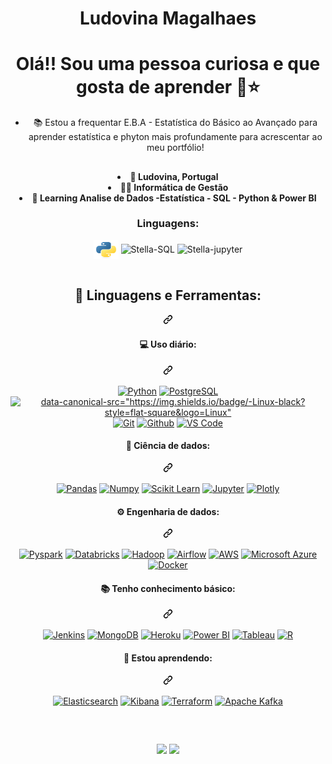 <div align="center">

 # Ludovina Magalhaes

# Olá!! Sou uma pessoa curiosa e que gosta de aprender 👋⭐

 </div align="center">



<div align="center">

 
- 📚 Estou a frequentar E.B.A - Estatística do Básico ao Avançado para aprender estatística e phyton mais profundamente para acrescentar ao meu portfólio!

##
<!-- List -->
<h4>
    <li> 📌 Ludovina, Portugal </li>
    <li> 👨‍🎓 Informática de Gestão </li>
    <li> 🌱 Learning Analise de Dados -Estatística - SQL - Python & Power BI </li>
    
</h4>

### Linguagens:
<div>
  <img align="center" alt="-Python" height="30" width="40" src="https://raw.githubusercontent.com/devicons/devicon/master/icons/python/python-original.svg">
  <img align="center" alt="Stella-SQL" height="30" width="40" src="https://cdn.jsdelivr.net/gh/devicons/devicon@latest/icons/azuresqldatabase/azuresqldatabase-original.svg" />
  <img align="center" alt="Stella-jupyter" height="30" width="40" src="https://cdn.jsdelivr.net/gh/devicons/devicon@latest/icons/jupyter/jupyter-original-wordmark.svg" />          
                              
</div>
<br>
<div class="markdown-heading" dir="auto"><h2 class="heading-element" dir="auto">🚀 <strong>Linguagens e Ferramentas:</strong></h2><a id="user-content--linguagens-e-ferramentas" class="anchor" aria-label="Permalink: 🚀 Linguagens e Ferramentas:" href="#-linguagens-e-ferramentas"><svg class="octicon octicon-link" viewBox="0 0 16 16" version="1.1" width="16" height="16" aria-hidden="true"><path d="m7.775 3.275 1.25-1.25a3.5 3.5 0 1 1 4.95 4.95l-2.5 2.5a3.5 3.5 0 0 1-4.95 0 .751.751 0 0 1 .018-1.042.751.751 0 0 1 1.042-.018 1.998 1.998 0 0 0 2.83 0l2.5-2.5a2.002 2.002 0 0 0-2.83-2.83l-1.25 1.25a.751.751 0 0 1-1.042-.018.751.751 0 0 1-.018-1.042Zm-4.69 9.64a1.998 1.998 0 0 0 2.83 0l1.25-1.25a.751.751 0 0 1 1.042.018.751.751 0 0 1 .018 1.042l-1.25 1.25a3.5 3.5 0 1 1-4.95-4.95l2.5-2.5a3.5 3.5 0 0 1 4.95 0 .751.751 0 0 1-.018 1.042.751.751 0 0 1-1.042.018 1.998 1.998 0 0 0-2.83 0l-2.5 2.5a1.998 1.998 0 0 0 0 2.83Z"></path></svg></a></div>
<div class="markdown-heading" dir="auto"><h4 class="heading-element" dir="auto">💻 Uso diário:</h4><a id="user-content--uso-diário" class="anchor" aria-label="Permalink: 💻 Uso diário:" href="#-uso-diário"><svg class="octicon octicon-link" viewBox="0 0 16 16" version="1.1" width="16" height="16" aria-hidden="true"><path d="m7.775 3.275 1.25-1.25a3.5 3.5 0 1 1 4.95 4.95l-2.5 2.5a3.5 3.5 0 0 1-4.95 0 .751.751 0 0 1 .018-1.042.751.751 0 0 1 1.042-.018 1.998 1.998 0 0 0 2.83 0l2.5-2.5a2.002 2.002 0 0 0-2.83-2.83l-1.25 1.25a.751.751 0 0 1-1.042-.018.751.751 0 0 1-.018-1.042Zm-4.69 9.64a1.998 1.998 0 0 0 2.83 0l1.25-1.25a.751.751 0 0 1 1.042.018.751.751 0 0 1 .018 1.042l-1.25 1.25a3.5 3.5 0 1 1-4.95-4.95l2.5-2.5a3.5 3.5 0 0 1 4.95 0 .751.751 0 0 1-.018 1.042.751.751 0 0 1-1.042.018 1.998 1.998 0 0 0-2.83 0l-2.5 2.5a1.998 1.998 0 0 0 0 2.83Z"></path></svg></a></div>
<p dir="auto"><a target="_blank" rel="noopener noreferrer nofollow" href="https://camo.githubusercontent.com/89e8b2eeeb9c2652c1dc087a9f72b514d8a50efd787ffced15c6af9c2c718c14/68747470733a2f2f696d672e736869656c64732e696f2f62616467652f2d507974686f6e2d626c61636b3f7374796c653d666c61742d737175617265266c6f676f3d507974686f6e"><img src="https://camo.githubusercontent.com/89e8b2eeeb9c2652c1dc087a9f72b514d8a50efd787ffced15c6af9c2c718c14/68747470733a2f2f696d672e736869656c64732e696f2f62616467652f2d507974686f6e2d626c61636b3f7374796c653d666c61742d737175617265266c6f676f3d507974686f6e" alt="Python" data-canonical-src="https://img.shields.io/badge/-Python-black?style=flat-square&amp;logo=Python" style="max-width: 100%;"></a>
<a target="_blank" rel="noopener noreferrer nofollow" href="https://camo.githubusercontent.com/21758e09923271aeb8f311b50fef422b0084dfa513d41af655f643aef92356fb/68747470733a2f2f696d672e736869656c64732e696f2f62616467652f2d506f737467726553514c2d626c61636b3f7374796c653d666c61742d737175617265266c6f676f3d506f737467726553514c"><img src="https://camo.githubusercontent.com/21758e09923271aeb8f311b50fef422b0084dfa513d41af655f643aef92356fb/68747470733a2f2f696d672e736869656c64732e696f2f62616467652f2d506f737467726553514c2d626c61636b3f7374796c653d666c61742d737175617265266c6f676f3d506f737467726553514c" alt="PostgreSQL" data-canonical-src="https://img.shields.io/badge/-PostgreSQL-black?style=flat-square&amp;logo=PostgreSQL" style="max-width: 100%;"></a>
<a target="_blank" rel="noopener noreferrer nofollow" href="https://camo.githubusercontent.com/c41c5a5f5088cd8aa066a6b1ceffe36e6b7e201d48d308df133f7ff63b723af0/68747470733a2f2f696d672e736869656c64732e696f2f62616467652f2d4c696e75782d626c61636b3f7374796c653d666c61742d737175617265266c6f676f3d4c696e7578"><img src="https://camo.githubusercontent.com/c41c5a5f5088cd8aa066a6b1ceffe36e6b7e201d48d308df133f7ff63b723af0/68747470733a2f2f696d672e736869656c64732e696f2f62616467652f2d4c696e75782d626c61636b3f7374796c653d666c61742d737175617265266c6f676f3d4c696e7578" alt= data-canonical-src="https://img.shields.io/badge/-Linux-black?style=flat-square&amp;logo=Linux" style="max-width: 100%;"></a>
<a target="_blank" rel="noopener noreferrer nofollow" href="https://camo.githubusercontent.com/6254c12c1ded0af6f19a0ff137ee4e07175d62dfee2724496b75c1e3e8b80668/68747470733a2f2f696d672e736869656c64732e696f2f62616467652f2d4769742d626c61636b3f7374796c653d666c61742d737175617265266c6f676f3d476974"><img src="https://camo.githubusercontent.com/6254c12c1ded0af6f19a0ff137ee4e07175d62dfee2724496b75c1e3e8b80668/68747470733a2f2f696d672e736869656c64732e696f2f62616467652f2d4769742d626c61636b3f7374796c653d666c61742d737175617265266c6f676f3d476974" alt="Git" data-canonical-src="https://img.shields.io/badge/-Git-black?style=flat-square&amp;logo=Git" style="max-width: 100%;"></a>
<a target="_blank" rel="noopener noreferrer nofollow" href="https://camo.githubusercontent.com/a8ef4b1cbafdaa9b284a43bfb7556b1594a59abdd4523ede8b45fedc962cc702/68747470733a2f2f696d672e736869656c64732e696f2f62616467652f2d4769746875622d626c61636b3f7374796c653d666c61742d737175617265266c6f676f3d476974687562"><img src="https://camo.githubusercontent.com/a8ef4b1cbafdaa9b284a43bfb7556b1594a59abdd4523ede8b45fedc962cc702/68747470733a2f2f696d672e736869656c64732e696f2f62616467652f2d4769746875622d626c61636b3f7374796c653d666c61742d737175617265266c6f676f3d476974687562" alt="Github" data-canonical-src="https://img.shields.io/badge/-Github-black?style=flat-square&amp;logo=Github" style="max-width: 100%;"></a>
<a target="_blank" rel="noopener noreferrer nofollow" href="https://camo.githubusercontent.com/c12a03c1a32de1207376b35ec58a65ba96faa1b2a746f7e39b2439bd092ea260/68747470733a2f2f696d672e736869656c64732e696f2f62616467652f2d5653253230436f64652d626c61636b3f7374796c653d666c61742d737175617265266c6f676f3d76697375616c2d73747564696f2d636f6465"><img src="https://camo.githubusercontent.com/c12a03c1a32de1207376b35ec58a65ba96faa1b2a746f7e39b2439bd092ea260/68747470733a2f2f696d672e736869656c64732e696f2f62616467652f2d5653253230436f64652d626c61636b3f7374796c653d666c61742d737175617265266c6f676f3d76697375616c2d73747564696f2d636f6465" alt="VS Code" data-canonical-src="https://img.shields.io/badge/-VS%20Code-black?style=flat-square&amp;logo=visual-studio-code" style="max-width: 100%;"></a></p>
<div class="markdown-heading" dir="auto"><h4 class="heading-element" dir="auto">🎲 Ciência de dados:</h4><a id="user-content--ciência-de-dados" class="anchor" aria-label="Permalink: 🎲 Ciência de dados:" href="#-ciência-de-dados"><svg class="octicon octicon-link" viewBox="0 0 16 16" version="1.1" width="16" height="16" aria-hidden="true"><path d="m7.775 3.275 1.25-1.25a3.5 3.5 0 1 1 4.95 4.95l-2.5 2.5a3.5 3.5 0 0 1-4.95 0 .751.751 0 0 1 .018-1.042.751.751 0 0 1 1.042-.018 1.998 1.998 0 0 0 2.83 0l2.5-2.5a2.002 2.002 0 0 0-2.83-2.83l-1.25 1.25a.751.751 0 0 1-1.042-.018.751.751 0 0 1-.018-1.042Zm-4.69 9.64a1.998 1.998 0 0 0 2.83 0l1.25-1.25a.751.751 0 0 1 1.042.018.751.751 0 0 1 .018 1.042l-1.25 1.25a3.5 3.5 0 1 1-4.95-4.95l2.5-2.5a3.5 3.5 0 0 1 4.95 0 .751.751 0 0 1-.018 1.042.751.751 0 0 1-1.042.018 1.998 1.998 0 0 0-2.83 0l-2.5 2.5a1.998 1.998 0 0 0 0 2.83Z"></path></svg></a></div>
<p dir="auto"><a target="_blank" rel="noopener noreferrer nofollow" href="https://camo.githubusercontent.com/3a07293b4a074aea47c40eab00a27a48c8c72c99f533b9bafe4ba1d5f6670334/68747470733a2f2f696d672e736869656c64732e696f2f62616467652f2d50616e6461732d626c61636b3f7374796c653d666c61742d737175617265266c6f676f3d50616e646173"><img src="https://camo.githubusercontent.com/3a07293b4a074aea47c40eab00a27a48c8c72c99f533b9bafe4ba1d5f6670334/68747470733a2f2f696d672e736869656c64732e696f2f62616467652f2d50616e6461732d626c61636b3f7374796c653d666c61742d737175617265266c6f676f3d50616e646173" alt="Pandas" data-canonical-src="https://img.shields.io/badge/-Pandas-black?style=flat-square&amp;logo=Pandas" style="max-width: 100%;"></a>
<a target="_blank" rel="noopener noreferrer nofollow" href="https://camo.githubusercontent.com/2a4fab58c571490d8a317cde618e0193b2adb1f7099131f7c3eea7c3ddd154a1/68747470733a2f2f696d672e736869656c64732e696f2f62616467652f2d4e756d70792d626c61636b3f7374796c653d666c61742d737175617265266c6f676f3d4e756d7079"><img src="https://camo.githubusercontent.com/2a4fab58c571490d8a317cde618e0193b2adb1f7099131f7c3eea7c3ddd154a1/68747470733a2f2f696d672e736869656c64732e696f2f62616467652f2d4e756d70792d626c61636b3f7374796c653d666c61742d737175617265266c6f676f3d4e756d7079" alt="Numpy" data-canonical-src="https://img.shields.io/badge/-Numpy-black?style=flat-square&amp;logo=Numpy" style="max-width: 100%;"></a>
<a target="_blank" rel="noopener noreferrer nofollow" href="https://camo.githubusercontent.com/2e76934dbeca23adcb20a34f80a6fd938398a94f573fa1f967932e690c228b21/68747470733a2f2f696d672e736869656c64732e696f2f62616467652f2d5363696b69742532304c6561726e2d626c61636b3f7374796c653d666c61742d737175617265266c6f676f3d7363696b69742d6c6561726e"><img src="https://camo.githubusercontent.com/2e76934dbeca23adcb20a34f80a6fd938398a94f573fa1f967932e690c228b21/68747470733a2f2f696d672e736869656c64732e696f2f62616467652f2d5363696b69742532304c6561726e2d626c61636b3f7374796c653d666c61742d737175617265266c6f676f3d7363696b69742d6c6561726e" alt="Scikit Learn" data-canonical-src="https://img.shields.io/badge/-Scikit%20Learn-black?style=flat-square&amp;logo=scikit-learn" style="max-width: 100%;"></a>
<a target="_blank" rel="noopener noreferrer nofollow" href="https://camo.githubusercontent.com/bbe2923c671f9c483e4c6f7213e9d0d74ecf32585ac6b385a8b9f93846f2511a/68747470733a2f2f696d672e736869656c64732e696f2f62616467652f2d4a7570797465722d626c61636b3f7374796c653d666c61742d737175617265266c6f676f3d4a757079746572"><img src="https://camo.githubusercontent.com/bbe2923c671f9c483e4c6f7213e9d0d74ecf32585ac6b385a8b9f93846f2511a/68747470733a2f2f696d672e736869656c64732e696f2f62616467652f2d4a7570797465722d626c61636b3f7374796c653d666c61742d737175617265266c6f676f3d4a757079746572" alt="Jupyter" data-canonical-src="https://img.shields.io/badge/-Jupyter-black?style=flat-square&amp;logo=Jupyter" style="max-width: 100%;"></a>
<a target="_blank" rel="noopener noreferrer nofollow" href="https://camo.githubusercontent.com/d157e89ad02cf0ccb8f433191e6c5c0e91ba2b8962d987b30508550a36ee293c/68747470733a2f2f696d672e736869656c64732e696f2f62616467652f2d506c6f746c792d626c61636b3f7374796c653d666c61742d737175617265266c6f676f3d506c6f746c79"><img src="https://camo.githubusercontent.com/d157e89ad02cf0ccb8f433191e6c5c0e91ba2b8962d987b30508550a36ee293c/68747470733a2f2f696d672e736869656c64732e696f2f62616467652f2d506c6f746c792d626c61636b3f7374796c653d666c61742d737175617265266c6f676f3d506c6f746c79" alt="Plotly" data-canonical-src="https://img.shields.io/badge/-Plotly-black?style=flat-square&amp;logo=Plotly" style="max-width: 100%;"></a></p>
<div class="markdown-heading" dir="auto"><h4 class="heading-element" dir="auto">⚙️ Engenharia de dados:</h4><a id="user-content-️-engenharia-de-dados" class="anchor" aria-label="Permalink: ⚙️ Engenharia de dados:" href="#️-engenharia-de-dados"><svg class="octicon octicon-link" viewBox="0 0 16 16" version="1.1" width="16" height="16" aria-hidden="true"><path d="m7.775 3.275 1.25-1.25a3.5 3.5 0 1 1 4.95 4.95l-2.5 2.5a3.5 3.5 0 0 1-4.95 0 .751.751 0 0 1 .018-1.042.751.751 0 0 1 1.042-.018 1.998 1.998 0 0 0 2.83 0l2.5-2.5a2.002 2.002 0 0 0-2.83-2.83l-1.25 1.25a.751.751 0 0 1-1.042-.018.751.751 0 0 1-.018-1.042Zm-4.69 9.64a1.998 1.998 0 0 0 2.83 0l1.25-1.25a.751.751 0 0 1 1.042.018.751.751 0 0 1 .018 1.042l-1.25 1.25a3.5 3.5 0 1 1-4.95-4.95l2.5-2.5a3.5 3.5 0 0 1 4.95 0 .751.751 0 0 1-.018 1.042.751.751 0 0 1-1.042.018 1.998 1.998 0 0 0-2.83 0l-2.5 2.5a1.998 1.998 0 0 0 0 2.83Z"></path></svg></a></div>
<p dir="auto"><a target="_blank" rel="noopener noreferrer nofollow" href="https://camo.githubusercontent.com/8d40fee5c555ff17d0f5b399532b365f152d1168e1172d1dc6b66799a306bd41/68747470733a2f2f696d672e736869656c64732e696f2f62616467652f2d5079737061726b2d626c61636b3f7374796c653d666c61742d737175617265266c6f676f3d4170616368652d537061726b"><img src="https://camo.githubusercontent.com/8d40fee5c555ff17d0f5b399532b365f152d1168e1172d1dc6b66799a306bd41/68747470733a2f2f696d672e736869656c64732e696f2f62616467652f2d5079737061726b2d626c61636b3f7374796c653d666c61742d737175617265266c6f676f3d4170616368652d537061726b" alt="Pyspark" data-canonical-src="https://img.shields.io/badge/-Pyspark-black?style=flat-square&amp;logo=Apache-Spark" style="max-width: 100%;"></a>
<a target="_blank" rel="noopener noreferrer nofollow" href="https://camo.githubusercontent.com/ac31cdc5ec9a333e639da2562355091b77402f3ed1df70633abb966ecea96c32/68747470733a2f2f696d672e736869656c64732e696f2f62616467652f2d44617461627269636b732d626c61636b3f7374796c653d666c61742d737175617265266c6f676f3d44617461627269636b73"><img src="https://camo.githubusercontent.com/ac31cdc5ec9a333e639da2562355091b77402f3ed1df70633abb966ecea96c32/68747470733a2f2f696d672e736869656c64732e696f2f62616467652f2d44617461627269636b732d626c61636b3f7374796c653d666c61742d737175617265266c6f676f3d44617461627269636b73" alt="Databricks" data-canonical-src="https://img.shields.io/badge/-Databricks-black?style=flat-square&amp;logo=Databricks" style="max-width: 100%;"></a>
<a target="_blank" rel="noopener noreferrer nofollow" href="https://camo.githubusercontent.com/fa7cc6fc76917a33eabd48f45d1152c08a09a2cd6274ed08e04ad9e6fbabf265/68747470733a2f2f696d672e736869656c64732e696f2f62616467652f2d4861646f6f702d626c61636b3f7374796c653d666c61742d737175617265266c6f676f3d4170616368652d4861646f6f70"><img src="https://camo.githubusercontent.com/fa7cc6fc76917a33eabd48f45d1152c08a09a2cd6274ed08e04ad9e6fbabf265/68747470733a2f2f696d672e736869656c64732e696f2f62616467652f2d4861646f6f702d626c61636b3f7374796c653d666c61742d737175617265266c6f676f3d4170616368652d4861646f6f70" alt="Hadoop" data-canonical-src="https://img.shields.io/badge/-Hadoop-black?style=flat-square&amp;logo=Apache-Hadoop" style="max-width: 100%;"></a>
<a target="_blank" rel="noopener noreferrer nofollow" href="https://camo.githubusercontent.com/97311971883034c1d2934504d3cd15a6f454ac18cbc0541320149c9458f8549a/68747470733a2f2f696d672e736869656c64732e696f2f62616467652f2d416972666c6f772d626c61636b3f7374796c653d666c61742d737175617265266c6f676f3d4170616368652d416972666c6f77"><img src="https://camo.githubusercontent.com/97311971883034c1d2934504d3cd15a6f454ac18cbc0541320149c9458f8549a/68747470733a2f2f696d672e736869656c64732e696f2f62616467652f2d416972666c6f772d626c61636b3f7374796c653d666c61742d737175617265266c6f676f3d4170616368652d416972666c6f77" alt="Airflow" data-canonical-src="https://img.shields.io/badge/-Airflow-black?style=flat-square&amp;logo=Apache-Airflow" style="max-width: 100%;"></a>
<a target="_blank" rel="noopener noreferrer nofollow" href="https://camo.githubusercontent.com/ae5568dc74166fb672dfa85003b3b1f5d740313038f350daf7e590d81f2b96cc/68747470733a2f2f696d672e736869656c64732e696f2f62616467652f2d4157532d626c61636b3f7374796c653d666c61742d737175617265266c6f676f3d416d617a6f6e2d415753"><img src="https://camo.githubusercontent.com/ae5568dc74166fb672dfa85003b3b1f5d740313038f350daf7e590d81f2b96cc/68747470733a2f2f696d672e736869656c64732e696f2f62616467652f2d4157532d626c61636b3f7374796c653d666c61742d737175617265266c6f676f3d416d617a6f6e2d415753" alt="AWS" data-canonical-src="https://img.shields.io/badge/-AWS-black?style=flat-square&amp;logo=Amazon-AWS" style="max-width: 100%;"></a>
<a target="_blank" rel="noopener noreferrer nofollow" href="https://camo.githubusercontent.com/e13946180e64974bc40664713650eb4598eddbd39ec231d83a50d05d7f9e23d2/68747470733a2f2f696d672e736869656c64732e696f2f62616467652f2d417a7572652d626c61636b3f7374796c653d666c61742d737175617265266c6f676f3d4d6963726f736f66742d417a757265"><img src="https://camo.githubusercontent.com/e13946180e64974bc40664713650eb4598eddbd39ec231d83a50d05d7f9e23d2/68747470733a2f2f696d672e736869656c64732e696f2f62616467652f2d417a7572652d626c61636b3f7374796c653d666c61742d737175617265266c6f676f3d4d6963726f736f66742d417a757265" alt="Microsoft Azure" data-canonical-src="https://img.shields.io/badge/-Azure-black?style=flat-square&amp;logo=Microsoft-Azure" style="max-width: 100%;"></a>
<a target="_blank" rel="noopener noreferrer nofollow" href="https://camo.githubusercontent.com/a090e06406fb4393097132203eb75c34094a197991c23293f9b18127c55797f1/68747470733a2f2f696d672e736869656c64732e696f2f62616467652f2d446f636b65722d626c61636b3f7374796c653d666c61742d737175617265266c6f676f3d446f636b6572"><img src="https://camo.githubusercontent.com/a090e06406fb4393097132203eb75c34094a197991c23293f9b18127c55797f1/68747470733a2f2f696d672e736869656c64732e696f2f62616467652f2d446f636b65722d626c61636b3f7374796c653d666c61742d737175617265266c6f676f3d446f636b6572" alt="Docker" data-canonical-src="https://img.shields.io/badge/-Docker-black?style=flat-square&amp;logo=Docker" style="max-width: 100%;"></a></p>
<div class="markdown-heading" dir="auto"><h4 class="heading-element" dir="auto">📚 Tenho conhecimento básico:</h4><a id="user-content--tenho-conhecimento-básico" class="anchor" aria-label="Permalink: 📚 Tenho conhecimento básico:" href="#-tenho-conhecimento-básico"><svg class="octicon octicon-link" viewBox="0 0 16 16" version="1.1" width="16" height="16" aria-hidden="true"><path d="m7.775 3.275 1.25-1.25a3.5 3.5 0 1 1 4.95 4.95l-2.5 2.5a3.5 3.5 0 0 1-4.95 0 .751.751 0 0 1 .018-1.042.751.751 0 0 1 1.042-.018 1.998 1.998 0 0 0 2.83 0l2.5-2.5a2.002 2.002 0 0 0-2.83-2.83l-1.25 1.25a.751.751 0 0 1-1.042-.018.751.751 0 0 1-.018-1.042Zm-4.69 9.64a1.998 1.998 0 0 0 2.83 0l1.25-1.25a.751.751 0 0 1 1.042.018.751.751 0 0 1 .018 1.042l-1.25 1.25a3.5 3.5 0 1 1-4.95-4.95l2.5-2.5a3.5 3.5 0 0 1 4.95 0 .751.751 0 0 1-.018 1.042.751.751 0 0 1-1.042.018 1.998 1.998 0 0 0-2.83 0l-2.5 2.5a1.998 1.998 0 0 0 0 2.83Z"></path></svg></a></div>
<p dir="auto"><a target="_blank" rel="noopener noreferrer nofollow" href="https://camo.githubusercontent.com/4f2b2819c2e49d1303cdfdd947f0dd640a03beb6708e48c8243aa557b3697d92/68747470733a2f2f696d672e736869656c64732e696f2f62616467652f2d4a656e6b696e732d626c61636b3f7374796c653d666c61742d737175617265266c6f676f3d4a656e6b696e73"><img src="https://camo.githubusercontent.com/4f2b2819c2e49d1303cdfdd947f0dd640a03beb6708e48c8243aa557b3697d92/68747470733a2f2f696d672e736869656c64732e696f2f62616467652f2d4a656e6b696e732d626c61636b3f7374796c653d666c61742d737175617265266c6f676f3d4a656e6b696e73" alt="Jenkins" data-canonical-src="https://img.shields.io/badge/-Jenkins-black?style=flat-square&amp;logo=Jenkins" style="max-width: 100%;"></a>
<a target="_blank" rel="noopener noreferrer nofollow" href="https://camo.githubusercontent.com/c144a6ec23b4c14e15255661c15062753dc7710aa3ea28f43e882c21c75eed8a/68747470733a2f2f696d672e736869656c64732e696f2f62616467652f2d4d6f6e676f44422d626c61636b3f7374796c653d706c6173746963266c6f676f3d4d6f6e676f6462"><img src="https://camo.githubusercontent.com/c144a6ec23b4c14e15255661c15062753dc7710aa3ea28f43e882c21c75eed8a/68747470733a2f2f696d672e736869656c64732e696f2f62616467652f2d4d6f6e676f44422d626c61636b3f7374796c653d706c6173746963266c6f676f3d4d6f6e676f6462" alt="MongoDB" data-canonical-src="https://img.shields.io/badge/-MongoDB-black?style=plastic&amp;logo=Mongodb" style="max-width: 100%;"></a>
<a target="_blank" rel="noopener noreferrer nofollow" href="https://camo.githubusercontent.com/8306fcaa9c05515fc3eafb2afa39ab69487f0d29947f192dbc4ed2d2899ab79b/68747470733a2f2f696d672e736869656c64732e696f2f62616467652f2d4865726f6b752d626c61636b3f7374796c653d706c6173746963266c6f676f3d4865726f6b75"><img src="https://camo.githubusercontent.com/8306fcaa9c05515fc3eafb2afa39ab69487f0d29947f192dbc4ed2d2899ab79b/68747470733a2f2f696d672e736869656c64732e696f2f62616467652f2d4865726f6b752d626c61636b3f7374796c653d706c6173746963266c6f676f3d4865726f6b75" alt="Heroku" data-canonical-src="https://img.shields.io/badge/-Heroku-black?style=plastic&amp;logo=Heroku" style="max-width: 100%;"></a>
<a target="_blank" rel="noopener noreferrer nofollow" href="https://camo.githubusercontent.com/4dab3efa70dca2c447bd94eab61efd3f9b39004f8a26c3f3413c6805b0b60d35/68747470733a2f2f696d672e736869656c64732e696f2f62616467652f2d506f77657225323042492d626c61636b3f7374796c653d706c6173746963266c6f676f3d506f7765722d4249"><img src="https://camo.githubusercontent.com/4dab3efa70dca2c447bd94eab61efd3f9b39004f8a26c3f3413c6805b0b60d35/68747470733a2f2f696d672e736869656c64732e696f2f62616467652f2d506f77657225323042492d626c61636b3f7374796c653d706c6173746963266c6f676f3d506f7765722d4249" alt="Power BI" data-canonical-src="https://img.shields.io/badge/-Power%20BI-black?style=plastic&amp;logo=Power-BI" style="max-width: 100%;"></a>
<a target="_blank" rel="noopener noreferrer nofollow" href="https://camo.githubusercontent.com/668d5cf2ee3ebb269a9bd7e821af4cbece1831e2c8d6c0827264f084621de7c1/68747470733a2f2f696d672e736869656c64732e696f2f62616467652f2d5461626c6561752d626c61636b3f7374796c653d706c6173746963266c6f676f3d5461626c656175"><img src="https://camo.githubusercontent.com/668d5cf2ee3ebb269a9bd7e821af4cbece1831e2c8d6c0827264f084621de7c1/68747470733a2f2f696d672e736869656c64732e696f2f62616467652f2d5461626c6561752d626c61636b3f7374796c653d706c6173746963266c6f676f3d5461626c656175" alt="Tableau" data-canonical-src="https://img.shields.io/badge/-Tableau-black?style=plastic&amp;logo=Tableau" style="max-width: 100%;"></a>
<a target="_blank" rel="noopener noreferrer nofollow" href="https://camo.githubusercontent.com/bc14b1df45df1d2e1f46943b95ed2bce63d6ce88febe9da64fd15c15335be967/68747470733a2f2f696d672e736869656c64732e696f2f62616467652f2d522d626c61636b3f7374796c653d666c61742d737175617265266c6f676f3d52"><img src="https://camo.githubusercontent.com/bc14b1df45df1d2e1f46943b95ed2bce63d6ce88febe9da64fd15c15335be967/68747470733a2f2f696d672e736869656c64732e696f2f62616467652f2d522d626c61636b3f7374796c653d666c61742d737175617265266c6f676f3d52" alt="R" data-canonical-src="https://img.shields.io/badge/-R-black?style=flat-square&amp;logo=R" style="max-width: 100%;"></a></p>
<div class="markdown-heading" dir="auto"><h4 class="heading-element" dir="auto">🌱 Estou aprendendo:</h4><a id="user-content--estou-aprendendo" class="anchor" aria-label="Permalink: 🌱 Estou aprendendo:" href="#-estou-aprendendo"><svg class="octicon octicon-link" viewBox="0 0 16 16" version="1.1" width="16" height="16" aria-hidden="true"><path d="m7.775 3.275 1.25-1.25a3.5 3.5 0 1 1 4.95 4.95l-2.5 2.5a3.5 3.5 0 0 1-4.95 0 .751.751 0 0 1 .018-1.042.751.751 0 0 1 1.042-.018 1.998 1.998 0 0 0 2.83 0l2.5-2.5a2.002 2.002 0 0 0-2.83-2.83l-1.25 1.25a.751.751 0 0 1-1.042-.018.751.751 0 0 1-.018-1.042Zm-4.69 9.64a1.998 1.998 0 0 0 2.83 0l1.25-1.25a.751.751 0 0 1 1.042.018.751.751 0 0 1 .018 1.042l-1.25 1.25a3.5 3.5 0 1 1-4.95-4.95l2.5-2.5a3.5 3.5 0 0 1 4.95 0 .751.751 0 0 1-.018 1.042.751.751 0 0 1-1.042.018 1.998 1.998 0 0 0-2.83 0l-2.5 2.5a1.998 1.998 0 0 0 0 2.83Z"></path></svg></a></div>
<p dir="auto"><a target="_blank" rel="noopener noreferrer nofollow" href="https://camo.githubusercontent.com/652e285ed703c561b1ad2ff40e3706ec4c5acffc2e0c351038f81bd3fb57fe30/68747470733a2f2f696d672e736869656c64732e696f2f62616467652f456c61737469637365617263682d626c61636b3f7374796c653d666c61742d737175617265266c6f676f3d456c6173746963736561726368"><img src="https://camo.githubusercontent.com/652e285ed703c561b1ad2ff40e3706ec4c5acffc2e0c351038f81bd3fb57fe30/68747470733a2f2f696d672e736869656c64732e696f2f62616467652f456c61737469637365617263682d626c61636b3f7374796c653d666c61742d737175617265266c6f676f3d456c6173746963736561726368" alt="Elasticsearch" data-canonical-src="https://img.shields.io/badge/Elasticsearch-black?style=flat-square&amp;logo=Elasticsearch" style="max-width: 100%;"></a>
<a target="_blank" rel="noopener noreferrer nofollow" href="https://camo.githubusercontent.com/01ab90676179495687328c5b6f4f039122f77a2aa1b5f66982643f62b06d2422/68747470733a2f2f696d672e736869656c64732e696f2f62616467652f4b6962616e612d626c61636b3f7374796c653d666c61742d737175617265266c6f676f3d4b6962616e61"><img src="https://camo.githubusercontent.com/01ab90676179495687328c5b6f4f039122f77a2aa1b5f66982643f62b06d2422/68747470733a2f2f696d672e736869656c64732e696f2f62616467652f4b6962616e612d626c61636b3f7374796c653d666c61742d737175617265266c6f676f3d4b6962616e61" alt="Kibana" data-canonical-src="https://img.shields.io/badge/Kibana-black?style=flat-square&amp;logo=Kibana" style="max-width: 100%;"></a>
<a target="_blank" rel="noopener noreferrer nofollow" href="https://camo.githubusercontent.com/ad0231d93f0bfc743e9c12c0f18ac42c3645e01731a1bec633c1159cae18eb4e/68747470733a2f2f696d672e736869656c64732e696f2f62616467652f2d5465727261666f726d2d626c61636b3f7374796c653d666c61742d737175617265266c6f676f3d5465727261666f726d"><img src="https://camo.githubusercontent.com/ad0231d93f0bfc743e9c12c0f18ac42c3645e01731a1bec633c1159cae18eb4e/68747470733a2f2f696d672e736869656c64732e696f2f62616467652f2d5465727261666f726d2d626c61636b3f7374796c653d666c61742d737175617265266c6f676f3d5465727261666f726d" alt="Terraform" data-canonical-src="https://img.shields.io/badge/-Terraform-black?style=flat-square&amp;logo=Terraform" style="max-width: 100%;"></a>
<a target="_blank" rel="noopener noreferrer nofollow" href="https://camo.githubusercontent.com/c7e612413d5f79a515b1a8edf92995b536c739b3a5731606756c8a5f51021d26/68747470733a2f2f696d672e736869656c64732e696f2f62616467652f2d4170616368652532304b61666b612d626c61636b3f7374796c653d666c61742d737175617265266c6f676f3d4170616368652d4b61666b61"><img src="https://camo.githubusercontent.com/c7e612413d5f79a515b1a8edf92995b536c739b3a5731606756c8a5f51021d26/68747470733a2f2f696d672e736869656c64732e696f2f62616467652f2d4170616368652532304b61666b612d626c61636b3f7374796c653d666c61742d737175617265266c6f676f3d4170616368652d4b61666b61" alt=" Apache Kafka" data-canonical-src="https://img.shields.io/badge/-Apache%20Kafka-black?style=flat-square&amp;logo=Apache-Kafka" style="max-width: 100%;"></a></p>
 <br>


## 

<div>
  <a href = "mailto:lagmagalhaes@gmail.com"><img src="https://img.shields.io/badge/Gmail-D14836?style=for-the-badge&logo=gmail&logoColor=white"></a>
  <a href="https://www.linkedin.com/in/ludovina-magalhaes" target="_blank"><img src="https://img.shields.io/badge/-LinkedIn-%230077B5?style=for-the-badge&logo=linkedin&logoColor=white" target="_blank"></a>
 

</div>



 

</div>
